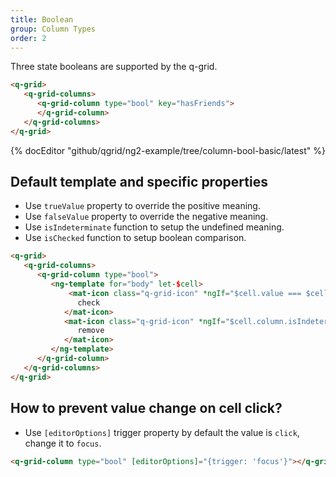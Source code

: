```yaml
---
title: Boolean
group: Column Types
order: 2
---
```


Three state booleans are supported by the q-grid.

```html
<q-grid>
   <q-grid-columns>
      <q-grid-column type="bool" key="hasFriends">
      </q-grid-column>
   </q-grid-columns>
</q-grid>
```

{% docEditor "github/qgrid/ng2-example/tree/column-bool-basic/latest" %}

## Default template and specific properties

* Use `trueValue` property to override the positive meaning.  
* Use `falseValue` property to override the negative meaning.
* Use `isIndeterminate` function to setup the undefined meaning.
* Use `isChecked`  function to setup boolean comparison.

```html
<q-grid>
   <q-grid-columns>
      <q-grid-column type="bool">
         <ng-template for="body" let-$cell>
             <mat-icon class="q-grid-icon" *ngIf="$cell.value === $cell.column.trueValue">
               check
            </mat-icon>
            <mat-icon class="q-grid-icon" *ngIf="$cell.column.isIndeterminate($cell.value)">
               remove
            </mat-icon>
         </ng-template>
      </q-grid-column>
   </q-grid-columns>
</q-grid>
```

## How to prevent value change on cell click?

* Use `[editorOptions]` trigger property by default the value is `click`, change it to `focus`.

```html
<q-grid-column type="bool" [editorOptions]="{trigger: 'focus'}"></q-grid-column>
```